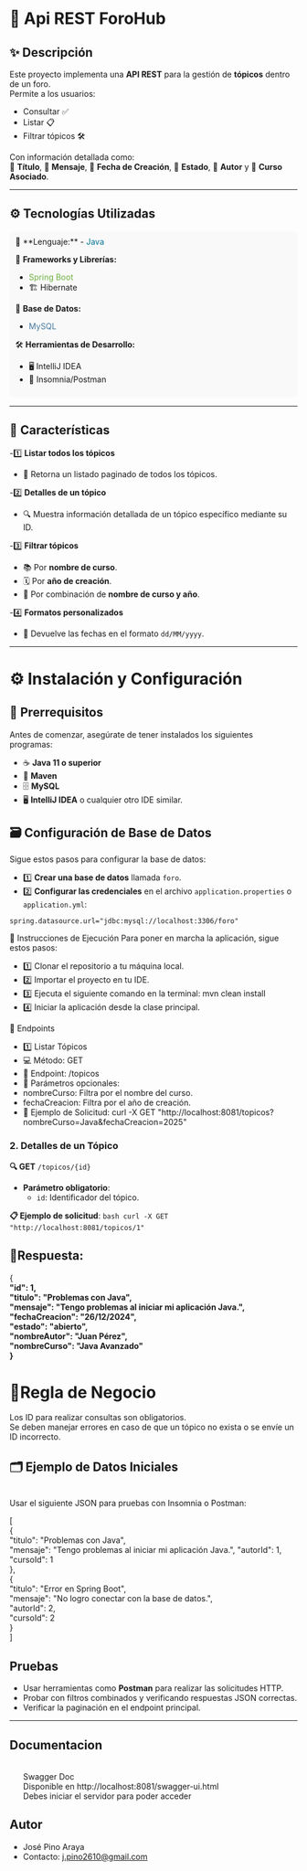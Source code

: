 # 📝 **Api REST ForoHub**

## ✨ **Descripción**  
Este proyecto implementa una **API REST** para la gestión de **tópicos** dentro de un foro.  
Permite a los usuarios:  
- Consultar ✅  
- Listar 📋  
- Filtrar tópicos 🛠️  

Con información detallada como:  
🎯 **Título**, 📜 **Mensaje**, 📅 **Fecha de Creación**, 🚦 **Estado**, 👤 **Autor** y 📘 **Curso Asociado**.

---

## ⚙️ **Tecnologías Utilizadas**
<div style="background-color: #f9f9f9; padding: 10px; border-radius: 8px;">
🚀 **Lenguaje:**  
- <span style="color: #007396;">Java</span>  

🌱 **Frameworks y Librerías:**  
- <span style="color: #6db33f;">Spring Boot</span>  
- 🏗️ Hibernate  

📂 **Base de Datos:**  
- <span style="color: #4479A1;">MySQL</span>  

🛠️ **Herramientas de Desarrollo:**  
- 🖥️ IntelliJ IDEA  
- 🧪 Insomnia/Postman  
</div>

---

## 🌟 **Características**
-1️⃣ **Listar todos los tópicos**  
   - 🔄 Retorna un listado paginado de todos los tópicos.

-2️⃣ **Detalles de un tópico**  
   - 🔍 Muestra información detallada de un tópico específico mediante su ID.

-3️⃣ **Filtrar tópicos**  
   - 📚 Por **nombre de curso**.  
   - 🗓️ Por **año de creación**.  
   - 🔀 Por combinación de **nombre de curso y año**.  

-4️⃣ **Formatos personalizados**  
   - 📅 Devuelve las fechas en el formato `dd/MM/yyyy`.

---

# ⚙️ **Instalación y Configuración**

## 📝 **Prerrequisitos**
Antes de comenzar, asegúrate de tener instalados los siguientes programas:
- ☕ **Java 11 o superior**
- 🔧 **Maven**
- 🗄️ **MySQL**
- 🖥️ **IntelliJ IDEA** o cualquier otro IDE similar.

## 🗃️ **Configuración de Base de Datos**
Sigue estos pasos para configurar la base de datos:
- 1️⃣ **Crear una base de datos** llamada `foro`.
- 2️⃣ **Configurar las credenciales** en el archivo `application.properties` o `application.yml`:

`spring.datasource.url="jdbc:mysql://localhost:3306/foro"`



🚀 Instrucciones de Ejecución
Para poner en marcha la aplicación, sigue estos pasos: 
- 1️⃣ Clonar el repositorio a tu máquina local.
- 2️⃣ Importar el proyecto en tu IDE. 
- 3️⃣ Ejecuta el siguiente comando en la terminal: mvn clean install
- 4️⃣ Iniciar la aplicación desde la clase principal.

📡 Endpoints
- 1️⃣ Listar Tópicos
- 💻 Método: GET
- 📍 Endpoint: /topicos
- 🔧 Parámetros opcionales:
- nombreCurso: Filtra por el nombre del curso.
- fechaCreacion: Filtra por el año de creación.
- 📝 Ejemplo de Solicitud: curl -X GET "http://localhost:8081/topicos?nombreCurso=Java&fechaCreacion=2025"



### 2. Detalles de un Tópico
**🔍 GET** `/topicos/{id}`

- **Parámetro obligatorio**:
    - `id`: Identificador del tópico.

**📋 Ejemplo de solicitud**:
`bash
curl -X GET "http://localhost:8081/topicos/1"`



<h2>💬Respuesta:</h2>
{
    <strong>
<br>
  "id": 1,
  <br>
  "titulo": "Problemas con Java",
  <br>
  "mensaje": "Tengo problemas al iniciar mi aplicación Java.",
  <br>
  "fechaCreacion": "26/12/2024",
  <br>
  "estado": "abierto",
  <br>
  "nombreAutor": "Juan Pérez",
  <br>
  "nombreCurso": "Java Avanzado"
  <br>
}
</strong>


<h1>📜Regla de Negocio</h1>
Los ID para realizar consultas son obligatorios.
<br>
Se deben manejar errores en caso de que un tópico no exista o se envíe un ID incorrecto.
<br>
<h2>🗂️ Ejemplo de Datos Iniciales</h2>
<br>
Usar el siguiente JSON para pruebas con Insomnia o Postman:

[<br>
{
    <br>
  "titulo": "Problemas con Java",
  <br>
  "mensaje": "Tengo problemas al iniciar mi aplicación Java.",
  "autorId": 1,
  <br>
  "cursoId": 1
  <br>
},
<br>
{
<br>
  "titulo": "Error en Spring Boot",
  <br>
  "mensaje": "No logro conectar con la base de datos.",
  <br>
  "autorId": 2,
  <br>
  "cursoId": 2
  <br>
}
<br>]


<h2>Pruebas</h2>
<ul>
    <li>Usar herramientas como <strong>Postman</strong> para realizar las solicitudes HTTP.</li>
    <li>Probar con filtros combinados y verificando respuestas JSON correctas.</li>
    <li>Verificar la paginación en el endpoint principal.</li>
</ul>

<hr>

<h2>Documentacion</h2>

<ul>
<br>
  <il>Swagger Doc<il>
  <br>
  <il>Disponible en http://localhost:8081/swagger-ui.html</il>
  <br>
  <il>Debes iniciar el servidor para poder acceder</il>
</ul>

<h2>Autor</h2>
<ul>
    <li>José Pino Araya</li>
    <li>Contacto: <a href="j.pino2610@gmail.com">j.pino2610@gmail.com</a></li>
</ul>